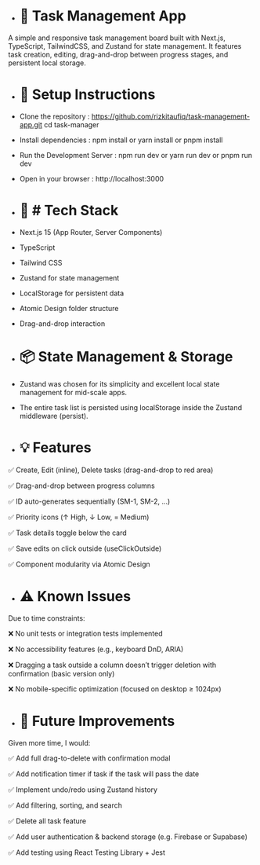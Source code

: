 - # 📝 Task Management App

A simple and responsive task management board built with Next.js, TypeScript, TailwindCSS, and Zustand for state management. It features task creation, editing, drag-and-drop between progress stages, and persistent local storage.


- # 🚀 Setup Instructions

-  Clone the repository :
   https://github.com/rizkitaufiq/task-management-app.git
   cd task-manager

-  Install dependencies : 
   npm install
   or
   yarn install 
   or
   pnpm install

-  Run the Development Server :
   npm run dev
   or
   yarn run dev
   or
   pnpm run dev

-  Open in your browser : 
   http://localhost:3000


- #  🧩 # Tech Stack
-  Next.js 15 (App Router, Server Components)

-  TypeScript

-  Tailwind CSS 

-  Zustand for state management

-  LocalStorage for persistent data

-  Atomic Design folder structure

-  Drag-and-drop interaction 


- #  📦 State Management & Storage

-  Zustand was chosen for its simplicity and excellent local state management for mid-scale apps.

-  The entire task list is persisted using localStorage inside the Zustand middleware (persist).


- #  💡 Features

✅ Create, Edit (inline), Delete tasks (drag-and-drop to red area)

✅ Drag-and-drop between progress columns

✅ ID auto-generates sequentially (SM-1, SM-2, ...)

✅ Priority icons (↑ High, ↓ Low, = Medium)

✅ Task details toggle below the card

✅ Save edits on click outside (useClickOutside)

✅ Component modularity via Atomic Design


- # ⚠️ Known Issues
Due to time constraints:

❌ No unit tests or integration tests implemented

❌ No accessibility features (e.g., keyboard DnD, ARIA)

❌ Dragging a task outside a column doesn’t trigger deletion with confirmation (basic version only)

❌ No mobile-specific optimization (focused on desktop ≥ 1024px)


- # 🔧 Future Improvements
Given more time, I would:

✅ Add full drag-to-delete with confirmation modal

✅ Add notification timer if task if the task will pass the date 

✅ Implement undo/redo using Zustand history

✅ Add filtering, sorting, and search

✅ Delete all task feature

✅ Add user authentication & backend storage (e.g. Firebase or Supabase)

✅ Add testing using React Testing Library + Jest

